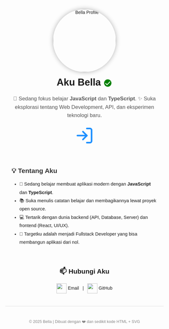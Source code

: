 <!-- Profil GitHub Bella -->

<div align="center" style="font-family: Arial, sans-serif;">

  <!-- Foto Profil -->
  <img src="https://files.cloudkuimages.guru/images/FiNWpA0X.jpg" alt="Bella Profile" width="200" style="border-radius:50%;box-shadow:0 0 15px rgba(0,0,0,0.3);"/>

  <h1 style="font-size:2.2em;margin-top:15px;">Aku Bella  
    <span style="vertical-align:middle;">
      <!-- Badge Centang Hijau -->
      <svg xmlns="http://www.w3.org/2000/svg" width="28" height="28" viewBox="0 0 24 24" fill="green">
        <circle cx="12" cy="12" r="10" fill="green"/>
        <path fill="white" d="M10 15.172l-3.586-3.586-1.414 1.414L10 18 19 9l-1.414-1.414z"/>
      </svg>
    </span>
  </h1>

  <p style="font-size:1.2em;color:#555;max-width:600px;line-height:1.6;">
    🌱 Sedang fokus belajar <b>JavaScript</b> dan <b>TypeScript</b>.  
    ✨ Suka eksplorasi tentang Web Development, API, dan eksperimen teknologi baru.  
  </p>

  <!-- Icon Login -->
  <div style="margin:20px 0;">
    <svg xmlns="http://www.w3.org/2000/svg" width="60" height="60" viewBox="0 0 24 24" fill="none" stroke="dodgerblue" stroke-width="2" stroke-linecap="round" stroke-linejoin="round">
      <path d="M15 3h4a2 2 0 0 1 2 2v14a2 2 0 0 1-2 2h-4"/>
      <polyline points="10 17 15 12 10 7"/>
      <line x1="15" y1="12" x2="3" y2="12"/>
    </svg>
  </div>

  <!-- About Section -->
  <div style="text-align:left;max-width:700px;margin:auto;padding:20px;">
    <h2 style="color:#333;">💡 Tentang Aku</h2>
    <ul style="line-height:1.8;font-size:1.05em;">
      <li>🔭 Sedang belajar membuat aplikasi modern dengan <b>JavaScript</b> dan <b>TypeScript</b>.</li>
      <li>📚 Suka menulis catatan belajar dan membagikannya lewat proyek open source.</li>
      <li>💻 Tertarik dengan dunia backend (API, Database, Server) dan frontend (React, UI/UX).</li>
      <li>🎯 Targetku adalah menjadi Fullstack Developer yang bisa membangun aplikasi dari nol.</li>
    </ul>
  </div>

  <!-- Contact & Social -->
  <div style="margin-top:30px;">
    <h2>📫 Hubungi Aku</h2>
    <p>
      <a href="mailto:bell@example.com" style="text-decoration:none;">
        <img src="https://img.icons8.com/color/48/000000/gmail.png" width="32" style="vertical-align:middle;"/> Email
      </a>
      &nbsp; | &nbsp;
      <a href="https://github.com/belllast" style="text-decoration:none;">
        <img src="https://img.icons8.com/glyph-neue/64/000000/github.png" width="32" style="vertical-align:middle;"/> GitHub
      </a>
    </p>
  </div>

  <!-- Footer -->
  <hr style="margin:40px 0;border:none;height:1px;background:#ddd;"/>
  <p style="font-size:0.9em;color:#888;">© 2025 Bella | Dibuat dengan ❤️ dan sedikit kode HTML + SVG</p>
</div>
